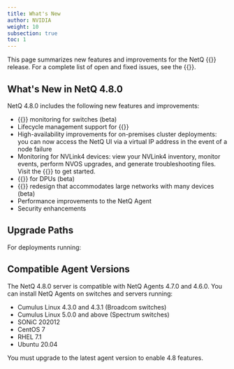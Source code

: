 ```yaml
---
title: What's New
author: NVIDIA
weight: 10
subsection: true
toc: 1
---
```


This page summarizes new features and improvements for the NetQ {{<version>}} release. For a complete list of open and fixed issues, see the {{<link title="NVIDIA NetQ 4.8 Release Notes" text="release notes">}}.

<!-- vale off -->
## What's New in NetQ 4.8.0
<!-- vale on -->
NetQ 4.8.0 includes the following new features and improvements:

- {{<link title="Adaptive Routing" text="Adaptive routing">}} monitoring for switches (beta)
- Lifecycle management support for {{<link url="Lifecycle-Management/#lcm-support-for-in-band-management" text="in-band deployments">}}
- High-availability improvements for on-premises cluster deployments: you can now access the NetQ UI via a virtual IP address in the event of a node failure 
- Monitoring for NVLink4 devices: view your NVLink4 inventory, monitor events, perform NVOS upgrades, and generate troubleshooting files. Visit the {{<link title="NVLink4" text="NVLink4 section">}} to get started.
- {{<link title="RoCE" text="RoCE monitoring">}} for DPUs (beta)
- {{<link title="Network Topology" text="Network topology">}} redesign that accommodates large networks with many devices (beta)
- Performance improvements to the NetQ Agent
- Security enhancements


## Upgrade Paths

For deployments running:


## Compatible Agent Versions

The NetQ 4.8.0 server is compatible with NetQ Agents 4.7.0 and 4.6.0. You can install NetQ Agents on switches and servers running:

- Cumulus Linux 4.3.0 and 4.3.1 (Broadcom switches)
- Cumulus Linux 5.0.0 and above (Spectrum switches)
- SONiC 202012
- CentOS 7
- RHEL 7.1
- Ubuntu 20.04

You must upgrade to the latest agent version to enable 4.8 features.
